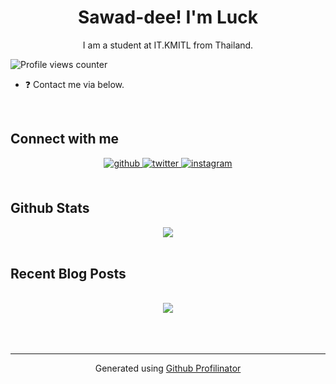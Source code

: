 # **<div align="center">Sawad-dee! I'm Luck</div>**  
  

<div align="center">I am a student at IT.KMITL from Thailand.</div>  
  

![Profile views counter](https://komarev.com/ghpvc/?username=LCUKP&&style=flat-square)  
  
- ❓ Contact me via below.  

</td></tr></table>  

<br/>  


## Connect with me  
<div align="center">
<a href="https://github.com/LCUKP" target="_blank">
<img src=https://img.shields.io/badge/github-%2324292e.svg?&style=for-the-badge&logo=github&logoColor=white alt=github style="margin-bottom: 5px;" />
</a>
<a href="https://twitter.com/callmeluckr" target="_blank">
<img src=https://img.shields.io/badge/twitter-%2300acee.svg?&style=for-the-badge&logo=twitter&logoColor=white alt=twitter style="margin-bottom: 5px;" />
</a>
<a href="https://instagram.com/callme_luckr/" target="_blank">
<img src=https://img.shields.io/badge/instagram-%23000000.svg?&style=for-the-badge&logo=instagram&logoColor=white alt=instagram style="margin-bottom: 5px;" />
</a>  
</div>  
  

<br/>  


## Github Stats  
<div align="center"><img src="https://github-readme-stats.vercel.app/api/top-langs/?username=LCUKP&hide_border=true&layout=compact" align="center" /></div>  

<br/>  


## Recent Blog Posts  
  

<br/>  

<div align="center"><img src="[[https://spotify-github-profile.kittinanx.com/api/view.svg?uid=31sudojbb352vsn3habc2yxvtxlq&redirect=true][https://spotify-github-profile.kittinanx.com/api/view.svg?uid=31sudojbb352vsn3habc2yxvtxlq&cover_image=true&theme=default&show_offline=true&background_color=121212&interchange=true&bar_color=53b14f&bar_color_cover=true)]]" /></div>   

<br/>  

  

<br/>  


<br />

----
<div align="center">Generated using <a href="https://profilinator.rishav.dev/" target="_blank">Github Profilinator</a></div>
